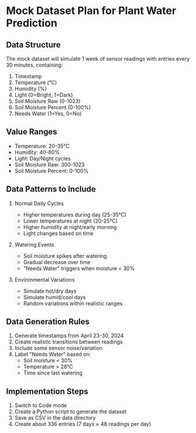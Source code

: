 # Mock Dataset Plan for Plant Water Prediction

## Data Structure
The mock dataset will simulate 1 week of sensor readings with entries every 30 minutes, containing:

1. Timestamp
2. Temperature (°C)
3. Humidity (%)
4. Light (0=Bright, 1=Dark)
5. Soil Moisture Raw (0-1023)
6. Soil Moisture Percent (0-100%)
7. Needs Water (1=Yes, 0=No)

## Value Ranges
- Temperature: 20-35°C
- Humidity: 40-80%
- Light: Day/Night cycles
- Soil Moisture Raw: 300-1023
- Soil Moisture Percent: 0-100%

## Data Patterns to Include
1. Normal Daily Cycles
   - Higher temperatures during day (25-35°C)
   - Lower temperatures at night (20-25°C)
   - Higher humidity at night/early morning
   - Light changes based on time

2. Watering Events
   - Soil moisture spikes after watering
   - Gradual decrease over time
   - "Needs Water" triggers when moisture < 30%

3. Environmental Variations
   - Simulate hot/dry days
   - Simulate humid/cool days
   - Random variations within realistic ranges

## Data Generation Rules
1. Generate timestamps from April 23-30, 2024
2. Create realistic transitions between readings
3. Include some sensor noise/variation
4. Label "Needs Water" based on:
   - Soil moisture < 30%
   - Temperature > 28°C
   - Time since last watering

## Implementation Steps
1. Switch to Code mode
2. Create a Python script to generate the dataset
3. Save as CSV in the data directory
4. Create about 336 entries (7 days × 48 readings per day)